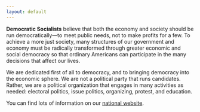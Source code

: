 ```yaml
---
layout: default
---
```


**Democratic Socialists** believe that both the economy and society should be run democratically—to meet public needs, not to make profits for a few. To achieve a more just society, many structures of our government and economy must be radically transformed through greater economic and social democracy so that ordinary Americans can participate in the many decisions that affect our lives.

We are dedicated first of all to democracy, and to bringing democracy into the economic sphere. We are not a political party that runs candidates. Rather, we are a political organization that engages in many activities as needed: electoral politics, issue politics, organizing, protest, and education.

You can find lots of information on our [national website][dsa-national].

[dsa-national]: https://www.dsausa.org/
